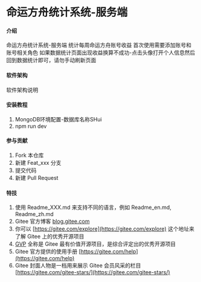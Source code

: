 # 命运方舟统计系统-服务端

#### 介绍
命运方舟统计系统-服务端
统计每周命运方舟账号收益
首次使用需要添加账号和账号相关角色
如果数据统计页面出现收益换算不成功-点击头像打开个人信息然后回到数据统计即可，请勿手动刷新页面

#### 软件架构
软件架构说明


#### 安装教程

1.  MongoDB环境配置-数据库名称SHui
2.  npm run dev


#### 参与贡献

1.  Fork 本仓库
2.  新建 Feat_xxx 分支
3.  提交代码
4.  新建 Pull Request


#### 特技

1.  使用 Readme\_XXX.md 来支持不同的语言，例如 Readme\_en.md, Readme\_zh.md
2.  Gitee 官方博客 [blog.gitee.com](https://blog.gitee.com)
3.  你可以 [https://gitee.com/explore](https://gitee.com/explore) 这个地址来了解 Gitee 上的优秀开源项目
4.  [GVP](https://gitee.com/gvp) 全称是 Gitee 最有价值开源项目，是综合评定出的优秀开源项目
5.  Gitee 官方提供的使用手册 [https://gitee.com/help](https://gitee.com/help)
6.  Gitee 封面人物是一档用来展示 Gitee 会员风采的栏目 [https://gitee.com/gitee-stars/](https://gitee.com/gitee-stars/)
